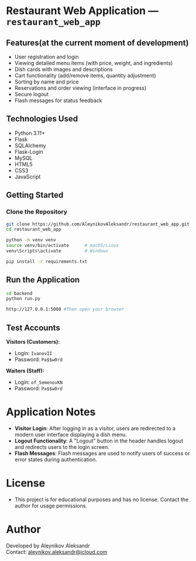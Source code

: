 # Restaurant Web Application — `restaurant_web_app`

## Features(at the current moment of development)

- User registration and login
- Viewing detailed menu items (with price, weight, and ingredients)
- Dish cards with images and descriptions
- Cart functionality (add/remove items, quantity adjustment)
- Sorting by name and price
- Reservations and order viewing (interface in progress)
- Secure logout
- Flash messages for status feedback

## Technologies Used

- Python 3.11+
- Flask
- SQLAlchemy
- Flask-Login
- MySQL
- HTML5
- CSS3
- JavaScript

## Getting Started

### Clone the Repository

```bash
git clone https://github.com/AleynikovAleksandr/restaurant_web_app.git
cd restaurant_web_app

python -m venv venv
source venv/bin/activate      # macOS/Linux
venv\Scripts\activate         # Windows

pip install -r requirements.txt
```

## Run the Application

```bash
cd backend
python run.py

http://127.0.0.1:5000 #Then open your browser 
```

## Test Accounts

**Visitors (Customers):**
- Login: `IvanovII`
- Password: `Pa$$w0rd`

**Waiters (Staff):**
- Login: `of_SemenovKN` 
- Password: `Pa$$w0rd`

# Application Notes
- **Visitor Login**: After logging in as a visitor, users are redirected to a modern user interface displaying a dish menu.
- **Logout Functionality**: A "Logout" button in the header handles logout and redirects users to the login screen.
- **Flash Messages**: Flash messages are used to notify users of success or error states during authentication.

# License

- This project is for educational purposes and has no license. Contact the author for usage permissions.

# Author

Developed by Aleynikov Aleksandr  
Contact: aleynikov.aleksandr@icloud.com